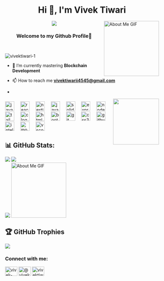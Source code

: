 <h1 align="center">Hi 👋, I'm Vivek Tiwari</h1>
<img align="right" src="https://github.com/7oSkaaa/7oSkaaa/blob/main/Images/about_me.gif?raw=true" alt="About Me GIF" width="180px">
<p align="center"><img src="https://readme-typing-svg.herokuapp.com?color=01DFE3&width=380&height=28&lines=Full-stack+Web+developer;Blockchain+Developer;Problem+Solver..;Web3+Enthusiast..;Nice+To+Meet+You+:)&center=true" margin="40"></a></p>
<h3 align="center">Welcome to my Github Profile🙂 </h3>

<br/>

<p align="left"> <img src="https://komarev.com/ghpvc/?username=vivektiwari-1&label=Profile%20views&color=0e75b6&style=flat" alt="vivektiwari-1" /> </p>

- 🌱 I’m currently mastering **Blockchain Development**

- 📫 How to reach me **vivektiwarii4545@gmail.com**
- 
<img align="right" height="150" src="https://developers.giphy.com/branch/master/static/api-c99e353f761d318322c853c03ebcf21b.gif"  />

###

<div align="left">
  <img src="https://cdn.jsdelivr.net/gh/devicons/devicon/icons/javascript/javascript-original.svg" height="30" alt="javascript logo"  />
  <img width="12" />
  <img src="https://cdn.jsdelivr.net/gh/devicons/devicon/icons/react/react-original.svg" height="30" alt="react logo"  />
  <img width="12" />
  <img src="https://cdn.jsdelivr.net/gh/devicons/devicon/icons/nextjs/nextjs-original.svg" height="30" alt="nextjs logo"  />
  <img width="12" />
  <img src="https://cdn.jsdelivr.net/gh/devicons/devicon/icons/java/java-original.svg" height="30" alt="java logo"  />
  <img width="12" />
  <img src="https://cdn.jsdelivr.net/gh/devicons/devicon/icons/solidity/solidity-original.svg" height="30" alt="solidity logo"  />
  <img width="12" />
  <img src="https://cdn.jsdelivr.net/gh/devicons/devicon/icons/express/express-original.svg" height="30" alt="express logo"  />
  <img width="12" />
  <img src="https://cdn.jsdelivr.net/gh/devicons/devicon/icons/nodejs/nodejs-original.svg" height="30" alt="nodejs logo"  />
  <img width="12" />
  <img src="https://cdn.jsdelivr.net/gh/devicons/devicon/icons/tailwindcss/tailwindcss-original-wordmark.svg" height="30" alt="tailwindcss logo"  />
  <img width="12" />
  <img src="https://cdn.jsdelivr.net/gh/devicons/devicon/icons/c/c-original.svg" height="30" alt="c logo"  />
  <img width="12" />
  <img src="https://cdn.jsdelivr.net/gh/devicons/devicon/icons/html5/html5-original.svg" height="30" alt="html5 logo"  />
  <img width="12" />
  <img src="https://cdn.jsdelivr.net/gh/devicons/devicon/icons/bootstrap/bootstrap-original.svg" height="30" alt="bootstrap logo"  />
  <img width="12" />
  <img src="https://cdn.jsdelivr.net/gh/devicons/devicon/icons/git/git-original.svg" height="30" alt="git logo"  />
  <img width="12" />
  <img src="https://cdn.jsdelivr.net/gh/devicons/devicon/icons/css3/css3-original.svg" height="30" alt="css3 logo"  />
  <img width="12" />
  <img src="https://cdn.jsdelivr.net/gh/devicons/devicon/icons/github/github-original.svg" height="30" alt="github logo"  />
  <img width="12" />
  <img src="https://cdn.jsdelivr.net/gh/devicons/devicon/icons/intellij/intellij-original.svg" height="30" alt="intellij logo"  />
  <img width="12" />
  <img src="https://cdn.jsdelivr.net/gh/devicons/devicon/icons/mongodb/mongodb-original.svg" height="30" alt="mongodb logo"  />
  <img width="12" />
  <img src="https://cdn.jsdelivr.net/gh/devicons/devicon/icons/vscode/vscode-original.svg" height="30" alt="vscode logo"  />
</div>

## 📊 GitHub Stats:
![](https://github-readme-stats.vercel.app/api/top-langs/?username=VivekTiwari-1&theme=radical&border=false&include_all_commits=true&count_private=true&layout=compact)
![](https://github-readme-stats.vercel.app/api?username=VivekTiwari-1&theme=radical&_border=false&include_all_commits=true&count_private=true)<br/>
![](https://github-readme-streak-stats.herokuapp.com/?user=VivekTiwari-1&theme=radical&hide_border=false)
<img src="https://github.com/7oSkaaa/7oSkaaa/blob/main/Images/about_me.gif?raw=true" alt="About Me GIF" width="180px">
<br/>
## 🏆 GitHub Trophies
![](https://github-profile-trophy.vercel.app/?username=VivekTiwari-1&theme=radical&no-frame=false&no-bg=true&margin-w=4)


<h3 align="left">Connect with me:</h3>
<p align="left">
<a href="https://linkedin.com/in/vivek-tiwari-b929a822b" target="blank"><img align="center" src="https://raw.githubusercontent.com/rahuldkjain/github-profile-readme-generator/master/src/images/icons/Social/linked-in-alt.svg" alt="vivek-tiwari-b929a822b" height="30" width="40" /></a>
<a href="https://www.hackerrank.com/@vivektiwarii4545" target="blank"><img align="center" src="https://raw.githubusercontent.com/rahuldkjain/github-profile-readme-generator/master/src/images/icons/Social/hackerrank.svg" alt="@vivektiwarii4545" height="30" width="40" /></a>
<a href="https://auth.geeksforgeeks.org/user/vivektiwasrkz" target="blank"><img align="center" src="https://raw.githubusercontent.com/rahuldkjain/github-profile-readme-generator/master/src/images/icons/Social/geeks-for-geeks.svg" alt="vivektiwasrkz" height="30" width="40" /></a>
</p>

###

